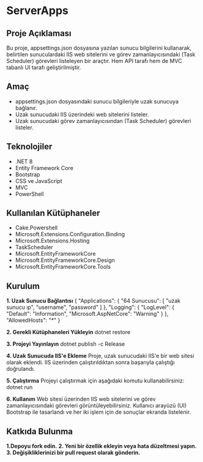 # ServerApps
## Proje Açıklaması
Bu proje, appsettings.json dosyasına yazılan sunucu bilgilerini kullanarak, belirtilen sunuculardaki IIS web sitelerini ve görev zamanlayıcısındaki (Task Scheduler) görevleri listeleyen bir araçtır. Hem API tarafı hem de MVC tabanlı UI tarafı geliştirilmiştir.

## Amaç
* appsettings.json dosyasındaki sunucu bilgileriyle uzak sunucuya bağlanır.
* Uzak sunucudaki IIS üzerindeki web sitelerini listeler.
* Uzak sunucudaki görev zamanlayıcısından (Task Scheduler) görevleri listeler.

## Teknolojiler
* .NET 8
* Entity Framework Core
* Bootstrap
* CSS ve JavaScript
* MVC
* PowerShell

## Kullanılan Kütüphaneler
* Cake.Powershell
* Microsoft.Extensions.Configuration.Binding
* Microsoft.Extensions.Hosting
* TaskScheduler
* Microsoft.EntityFrameworkCore
* Microsoft.EntityFrameworkCore.Design
* Microsoft.EntityFrameworkCore.Tools

## Kurulum
**1. Uzak Sunucu Bağlantısı** 
{
  "Applications": {
    "64 Sunucusu": [ "uzak sunucu ıp", "username", "password" ]
  },
  "Logging": {
    "LogLevel": {
      "Default": "Information",
      "Microsoft.AspNetCore": "Warning"
    }
  },
  "AllowedHosts": "*"
}

**2. Gerekli Kütüphaneleri Yükleyin**
dotnet restore

**3. Projeyi Yayınlayın**
dotnet publish -c Release

**4. Uzak Sunucuda IIS'e Ekleme**
Proje, uzak sunucudaki IIS'e bir web sitesi olarak eklendi. IIS üzerinden çalıştırıldıktan sonra başarıyla çalıştığı doğrulandı.

**5. Çalıştırma**
Projeyi çalıştırmak için aşağıdaki komutu kullanabilirsiniz:
dotnet run

**6. Kullanım**
Web sitesi üzerinden IIS web sitelerini ve görev zamanlayıcısındaki görevleri görüntüleyebilirsiniz. Kullanıcı arayüzü (UI) Bootstrap ile tasarlandı ve her iki işlem için de sonuçlar ekranda listelenir.

## Katkıda Bulunma
**1.Depoyu fork edin.**
**2. Yeni bir özellik ekleyin veya hata düzeltmesi yapın.**
**3. Değişikliklerinizi bir pull request olarak gönderin.**
